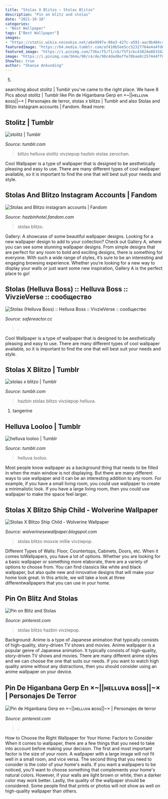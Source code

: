 ```yaml
---
title: "Stolas X Blitzo ~ Stolas Blitzo"
description: "Pin on blitz and stolas"
date: "2021-10-18"
categories:
- "Best Wallpaper"
tags: ["Best Wallpaper"]
images:
- "https://static.wikia.nocookie.net/a6e9997a-08a3-427c-a591-aac9b484c43f"
featuredImage: "https://64.media.tumblr.com/af410b5ee5cc52327764e4a4fd669ce7/126639a9e52c7436-11/s500x750/5c2bc8703247339f90d8292a2673b0458b79f371.png"
featured_image: "https://i.pinimg.com/736x/f5/f1/cb/f5f1cbc43824e88334241a0238b64b9c.jpg"
image: "https://i.pinimg.com/564x/90/c4/de/90c4ded8effe70bae0c257444ff0e439.jpg"
ShowToc: true
author: "Shanie Ankunding"
---
```



5.

	

		
searching about stolitz | Tumblr you've came to the right place. We have 8 Pics about stolitz | Tumblr like Pin de Higanbana Gerp en ×~||ʜᴇʟʟᴜᴠᴀ ʙᴏss||~× | Personajes de terror, stolas x blitzo | Tumblr and also Stolas and Blitzo instagram accounts | Fandom. Read more:
		
    
## Stolitz | Tumblr

<img loading=lazy src="https://64.media.tumblr.com/af410b5ee5cc52327764e4a4fd669ce7/126639a9e52c7436-11/s500x750/5c2bc8703247339f90d8292a2673b0458b79f371.png" onerror="this.onerror=null;this.src='https://tse2.mm.bing.net/th?id=OIP.pRlgTzh1VnzCHnDFZjfOXQHaH0&amp;pid=15.1';" alt="stolitz | Tumblr">

_Source: tumblr.com_

>blitzo helluva stolitz vivziepop hazbin stolas zerochan. 

	

Cool Wallpaper is a type of wallpaper that is designed to be aesthetically pleasing and easy to use. There are many different types of cool wallpaper available, so it is important to find the one that will best suit your needs and style.

    
## Stolas And Blitzo Instagram Accounts | Fandom

<img loading=lazy src="https://static.wikia.nocookie.net/a6e9997a-08a3-427c-a591-aac9b484c43f" onerror="this.onerror=null;this.src='https://tse3.mm.bing.net/th?id=OIP.gnPCIf0oKotXhk-sppZKogHaNK&amp;pid=15.1';" alt="Stolas and Blitzo instagram accounts | Fandom">

_Source: hazbinhotel.fandom.com_

>stolas blitzo. 

	

Gallery: A showcase of some beautiful wallpaper designs.
Looking for a new wallpaper design to add to your collection? Check out Gallery A, where you can see some stunning wallpaper designs. From simple designs that are perfect for any room to bold and exciting designs, there is something for everyone. With such a wide range of styles, it’s sure to be an interesting and engaging browsing experience. Whether you’re looking for a new way to display your walls or just want some new inspiration, Gallery A is the perfect place to go!





	
	
    
## Stolas (Helluva Boss) :: Helluva Boss :: VivzieVerse :: сообщество

<img loading=lazy src="http://img1.safereactor.cc/pics/post/Stolas-(Helluva-Boss)-Helluva-Boss-VivzieVerse-фэндомы-6132425.png" onerror="this.onerror=null;this.src='https://tse2.mm.bing.net/th?id=OIP.ZEX4CPEY-XS6R4t3OWYGTQHaMU&amp;pid=15.1';" alt="Stolas (Helluva Boss) :: Helluva Boss :: VivzieVerse :: сообщество">

_Source: safereactor.cc_

>. 

	

Cool Wallpaper is a type of wallpaper that is designed to be aesthetically pleasing and easy to use. There are many different types of cool wallpaper available, so it is important to find the one that will best suit your needs and style.

    
## Stolas X Blitzo | Tumblr

<img loading=lazy src="https://66.media.tumblr.com/c22aca9b7d93f8d56b3632ca171076c5/06a29347595bdbfa-22/s640x960/55b51212f80d314d48893267c812d3f22b049dc8.png" onerror="this.onerror=null;this.src='https://tse4.mm.bing.net/th?id=OIP.tCVwOZthTjJtaZYahOAMfAHaHa&amp;pid=15.1';" alt="stolas x blitzo | Tumblr">

_Source: tumblr.com_

>hazbin stolas blitzo vivziepop helluva. 

	

1. tangerine 

    
## Helluva Looloo | Tumblr

<img loading=lazy src="https://66.media.tumblr.com/b729473e98fdf044944464e3fa40c8be/04f14017f5bc75a9-c5/s2560x500/87c210c4fe2e77351ab6d8c5c9edd8872e7dd254.jpg" onerror="this.onerror=null;this.src='https://tse1.mm.bing.net/th?id=OIP.4n2l9YasDJ22Vag9HSZdXAHaDB&amp;pid=15.1';" alt="helluva looloo | Tumblr">

_Source: tumblr.com_

>helluva looloo. 

	

Most people know wallpaper as a background thing that needs to be filled in when the main window is not displaying. But there are many different ways to use wallpaper and it can be an interesting addition to any room. For example, if you have a small living room, you could use wallpaper to create a minimalistic look. If you have a large living room, then you could use wallpaper to make the space feel larger.

    
## Stolas X Blitzo Ship Child - Wolverine Wallpaper

<img loading=lazy src="https://i.pinimg.com/564x/90/c4/de/90c4ded8effe70bae0c257444ff0e439.jpg" onerror="this.onerror=null;this.src='https://tse4.mm.bing.net/th?id=OIP.6OggFwA_pqfc4eJCwgLpUQHaFU&amp;pid=15.1';" alt="Stolas X Blitzo Ship Child - Wolverine Wallpaper">

_Source: wolverinesewallpaper.blogspot.com_

>stolas blitzo moxxie millie vivziepop. 

	

Different Types of Walls: Floor, Countertops, Cabinets, Doors, etc.
When it comes toWallpapers, you have a lot of options. Whether you are looking for a basic wallpaper or something more elaborate, there are a variety of options to choose from. You can find classics like white and black wallpaper, but also quite new and innovative designs that will make your home look great. In this article, we will take a look at three differentwallpapers that you can use in your home.

    
## Pin On Blitz And Stolas

<img loading=lazy src="https://i.pinimg.com/736x/f5/f1/cb/f5f1cbc43824e88334241a0238b64b9c.jpg" onerror="this.onerror=null;this.src='https://tse2.mm.bing.net/th?id=OIP.BoPMPidhgBd5k7OEmJieRgHaJ3&amp;pid=15.1';" alt="Pin on Blitz and Stolas">

_Source: pinterest.com_

>stolas blitzo hazbin vivziepop. 

	

Background: Anime is a type of Japanese animation that typically consists of high-quality, story-driven TV shows and movies.
Anime wallpaper is a popular genre of Japanese animation. It typically consists of high-quality, story-driven TV shows and movies. There are many different anime styles and we can choose the one that suits our needs. If you want to watch high quality anime without any distractions, then you should consider using an anime wallpaper on your device.

    
## Pin De Higanbana Gerp En ×~||ʜᴇʟʟᴜᴠᴀ ʙᴏss||~× | Personajes De Terror

<img loading=lazy src="https://i.pinimg.com/736x/83/42/76/834276e62490ed3496ede9539bc3dcb3.jpg" onerror="this.onerror=null;this.src='https://tse4.mm.bing.net/th?id=OIP.Pv5vPa-I4UyXrK5qhj2M0gHaHG&amp;pid=15.1';" alt="Pin de Higanbana Gerp en ×~||ʜᴇʟʟᴜᴠᴀ ʙᴏss||~× | Personajes de terror">

_Source: pinterest.com_

>. 

	

How to Choose the Right Wallpaper for Your Home: Factors to Consider
When it comes to wallpaper, there are a few things that you need to take into account before making your decision. The first and most important factor is the size of your room. A wallpaper with a large image will not fit well in a small room, and vice versa. 
The second thing that you need to consider is the color of your home's walls. If you want a wallpapers to be noticed, you'll want to choose something that complements your home's natural colors. However, if your walls are light brown or white, then a darker color may work better. 
Lastly, the quality of the wallpaper should be considered. Some people find that prints or photos will not show as well on high-quality wallpaper than others.

